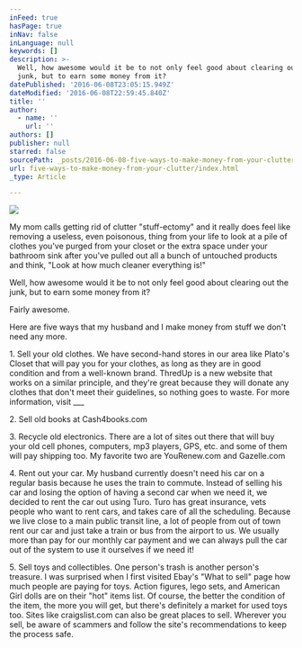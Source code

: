 ```yaml
---
inFeed: true
hasPage: true
inNav: false
inLanguage: null
keywords: []
description: >-
  Well, how awesome would it be to not only feel good about clearing out the
  junk, but to earn some money from it?
datePublished: '2016-06-08T23:05:15.949Z'
dateModified: '2016-06-08T22:59:45.840Z'
title: ''
author:
  - name: ''
    url: ''
authors: []
publisher: null
starred: false
sourcePath: _posts/2016-06-08-five-ways-to-make-money-from-your-clutter.md
url: five-ways-to-make-money-from-your-clutter/index.html
_type: Article

---
```

![](https://the-grid-user-content.s3-us-west-2.amazonaws.com/7421afe6-765b-4f05-8ebd-0c861b4b6683.jpg)

My mom calls getting rid of clutter "stuff-ectomy" and it really does feel like removing a useless, even poisonous, thing from your life to look at a pile of clothes you've purged from your closet or the extra space under your bathroom sink after you've pulled out all a bunch of untouched products and think, "Look at how much cleaner everything is!"

Well, how awesome would it be to not only feel good about clearing out the junk, but to earn some money from it?

Fairly awesome.

Here are five ways that my husband and I make money from stuff we don't need any more.

1\. Sell your old clothes. We have second-hand stores in our area like Plato's Closet that will pay you for your clothes, as long as they are in good condition and from a well-known brand. ThredUp is a new website that works on a similar principle, and they're great because they will donate any clothes that don't meet their guidelines, so nothing goes to waste. For more information, visit \_\_\_

2\. Sell old books at Cash4books.com

3\. Recycle old electronics. There are a lot of sites out there that will buy your old cell phones, computers, mp3 players, GPS, etc. and some of them will pay shipping too. My favorite two are YouRenew.com and Gazelle.com

4\. Rent out your car. My husband currently doesn't need his car on a regular basis because he uses the train to commute. Instead of selling his car and losing the option of having a second car when we need it, we decided to rent the car out using Turo. Turo has great insurance, vets people who want to rent cars, and takes care of all the scheduling. Because we live close to a main public transit line, a lot of people from out of town rent our car and just take a train or bus from the airport to us. We usually more than pay for our monthly car payment and we can always pull the car out of the system to use it ourselves if we need it!

5\. Sell toys and collectibles. One person's trash is another person's treasure. I was surprised when I first visited Ebay's "What to sell" page how much people are paying for toys. Action figures, lego sets, and American Girl dolls are on their "hot" items list. Of course, the better the condition of the item, the more you will get, but there's definitely a market for used toys too. Sites like craigslist.com can also be great places to sell. Wherever you sell, be aware of scammers and follow the site's recommendations to keep the process safe.